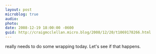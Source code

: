 ```yaml
---
layout: post
microblog: true
audio: 
photo: 
date: 2008-12-19 18:00:00 -0600
guid: http://craigmcclellan.micro.blog/2008/12/20/t1069178266.html
---
```

really needs to do some wrapping today.  Let's see if that happens.
